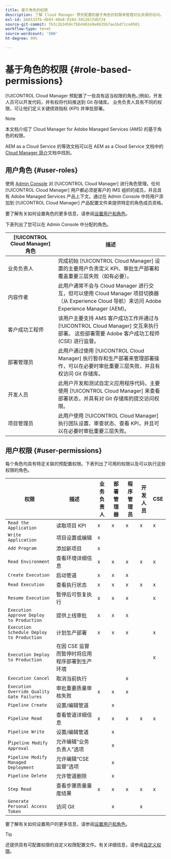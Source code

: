 ```yaml
---
title: 基于角色的权限
description: 了解 Cloud Manager 预先配置的基于角色的权限来管理对云资源的访问。
exl-id: b66533fb-db93-40e8-919d-581261fdbf24
source-git-commit: fb3c2b3450cfbbd402e9e0635b7ae1bd71ce0501
workflow-type: tm+mt
source-wordcount: '560'
ht-degree: 99%

---
```



# 基于角色的权限 {#role-based-permissions}

[!UICONTROL Cloud Manager 预配置了一些具有适当权限的角色。]例如，开发人员可以开发代码，并有权将代码推送到 Git 存储库。 业务负责人具有不同的权限，可让他们定义关键绩效指标 (KPI) 并审批部署。

>[!NOTE]
>
>本文档介绍了 Cloud Manager for Adobe Managed Services (AMS) 的基于角色的权限。
>
>AEM as a Cloud Service 的等效文档可以在 AEM as a Cloud Service 文档中的 [Cloud Manager 简介](https://experienceleague.adobe.com/zh-hans/docs/experience-manager-cloud-service/content/onboarding/concepts/cloud-manager-introduction#role-based-permissions)文档中找到。

## 用户角色 {#user-roles}

使用 [Admin Console](https://helpx.adobe.com/cn/enterprise/using/admin-console.html) 对 [!UICONTROL Cloud Manager] 进行角色管理。任何 [!UICONTROL Cloud Manager] 用户都必须是客户的 IMS 组织的成员，并且具有 Adobe Managed Services 产品上下文。通过在 Admin Console 中将用户添加到 [!UICONTROL Cloud Manager] 产品配置文件来提供特定的角色成员资格。

要了解有关如何设置角色的更多信息，请参阅[设置用户和角色](/help/requirements/users-and-roles.md)。

下表列出了您可以在 Admin Console 中分配的角色。

| [!UICONTROL Cloud Manager] 角色 | 描述 |
|---|---|
| 业务负责人 | 完成初始 [!UICONTROL Cloud Manager] 设置的主要用户负责定义 KPI、审批生产部署和覆盖重要三层失败（如有必要）。 |
| 内容作者 | 此用户通常不会与 Cloud Manager 进行交互，但可以使用 Cloud Manager 项目切换器（从 Experience Cloud 导航）来访问 Adobe Experience Manager (AEM)。 |
| 客户成功工程师 | 该用户主要支持 AMS 客户成功工作并通过与 [!UICONTROL Cloud Manager] 交互来执行部署。 这些部署需要 Adobe 客户成功工程师 (CSE) 进行监督。 |
| 部署管理员 | 此用户通过使用 [!UICONTROL Cloud Manager] 执行暂存和生产部署来管理部署操作，可以在必要时审批重要三层失败，并且有权访问 Git 存储库。 |
| 开发人员 | 此用户开发和测试自定义应用程序代码，主要使用 [!UICONTROL Cloud Manager] 来查看部署状态，并具有对 Git 存储库的提交访问权限。 |
| 项目管理员 | 此用户使用 [!UICONTROL Cloud Manager] 执行团队设置、审查状态、查看 KPI，并且可以在必要时审批重要三层失败。 |

## 用户权限 {#user-permissions}

每个角色均具有特定关联的预配置权限。下表列出了可用的权限以及可以执行这些权限的角色。

| 权限 | 描述 | 业务负责人 | 部署管理器 | 程序管理员 | 开发人员 | CSE |
| --- | --- | --- | --- | --- | --- | --- |
| `Read the Application` | 读取项目 KPI | x | x | x | x | x |
| `Write Application` | 项目设置或编辑 | x | | | | |
| `Add Program` | 添加新项目 | x |  |  |  |  |
| `Read Environment` | 查看环境详细信息 | x | x | x | x | x |
| `Create Execution` | 启动管道 | x | x | x | | |
| `Read Execution` | 查看执行状态 | x | x | x | x | x |
| `Resume Execution` | 暂停后可恢复执行 | x | x | x | | x |
| `Execution Approve Deploy to Production` | 提供上线审批 | x | x | x | | |
| `Execution Schedule Deploy to Production` | 计划生产部署 | x | x | x | | x |
| `Execution Deploy to Production` | 在因 CSE 监督而暂停时将应用程序部署到生产环境 |  |  |  |  | x |
| `Execution Cancel` | 取消当前执行 |  |  | x |  |  |
| `Execution Override Quality Gate Failures` | 审批重要质量审核失败 | x | x | x |  |  |
| `Pipeline Create` | 设置/编辑管道 |  | x |  |  |  |
| `Pipeline Read` | 查看管道详细信息 | x | x | x | x | x |
| `Pipeline Write` | 设置/编辑管道 |  | x |  |  |  |
| P`ipeline Modify Approval` | 允许编辑“业务负责人”选项 |  | x |  |  |  |
| `Pipeline Modify Managed Deployment` | 允许编辑“CSE 监督”选项 |  | x |  |  |  |
| `Pipeline Delete` | 允许管道删除 |  | x |  |  |  |
| `Step Read` | 查看步骤质量量度结果 | x | x | x | x | x |
| `Generate Personal Access Token` | 访问 Git |  | x |  | x |  |

<!-- CQDOC-22080 | Download log files  |  |  | x |  | x |  | -->

要了解有关如何设置用户的更多信息，请参阅[设置用户和角色](/help/requirements/users-and-roles.md)。

>[!TIP]
>
>还提供具有可配置权限的自定义权限配置文件。有关详细信息，请参阅[自定义权限](/help/using/custom-permissions.md)。
